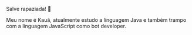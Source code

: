 
  Salve rapaziada! 👋 

  Meu nome é Kauã, atualmente estudo a linguagem Java e também trampo com a linguagem JavaScript como bot developer.

<!---
chapadowxz/chapadowxz is a ✨ special ✨ repository because its `README.md` (this file) appears on your GitHub profile.
You can click the Preview link to take a look at your changes.
--->

